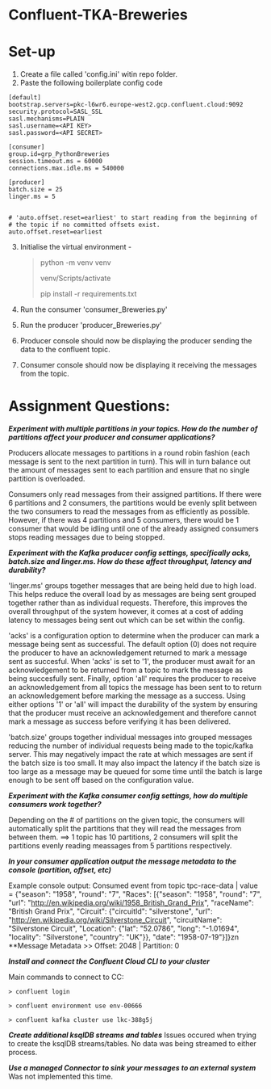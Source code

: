 # Confluent-TKA-Breweries

# Set-up

  1. Create a file called 'config.ini' witin repo folder.
  2. Paste the following boilerplate config code

    [default]
    bootstrap.servers=pkc-l6wr6.europe-west2.gcp.confluent.cloud:9092
    security.protocol=SASL_SSL
    sasl.mechanisms=PLAIN
    sasl.username=<API KEY>
    sasl.password=<API SECRET>

    [consumer]
    group.id=grp_PythonBreweries
    session.timeout.ms = 60000
    connections.max.idle.ms = 540000

    [producer]
    batch.size = 25
    linger.ms = 5


    # 'auto.offset.reset=earliest' to start reading from the beginning of
    # the topic if no committed offsets exist.
    auto.offset.reset=earliest
    
  3. Initialise the virtual environment - 
      > python -m venv venv
      > 
      > venv/Scripts/activate
      > 
      > pip install -r requirements.txt

  4. Run the consumer 'consumer_Breweries.py'
  5. Run the producer 'producer_Breweries.py'
  6. Producer console should now be displaying the producer sending the data to the confluent topic.
  7. Consumer console should now be displaying it receiving the messages from the topic.


# Assignment Questions:

***Experiment with multiple partitions in your topics. How do the number of partitions affect your producer and
consumer applications?***

  Producers allocate messages to partitions in a round robin fashion (each message is sent to the next partition in turn). 
  This will in turn balance out the amount of messages sent to each partition and ensure that no single partition is 
  overloaded.
  
  Consumers only read messages from their assigned partitions. If there were 6 partitions and 2 consumers, the partitions
  would be evenly split between the two consumers to read the messages from as efficiently as possible. However, if there
  was 4 partitions and 5 consumers, there would be 1 consumer that would be idling until one of the already assigned consumers
  stops reading messages due to being stopped.


***Experiment with the Kafka producer config settings, specifically acks, batch.size and linger.ms. How do these affect
throughput, latency and durability?***

  'linger.ms' groups together messages that are being held due to high load. This helps reduce the overall load by as
  messages are being sent grouped together rather than as individual requests. Therefore, this improves the overall
  throughput of the system however, it comes at a cost of adding latency to messages being sent out which can be set
  within the config.

  'acks' is a configuration option to determine when the producer can mark a message being sent as successful. The 
  default option (0) does not require the producer to have an acknowledgement returned to mark a message sent as succesful.
  When 'acks' is set to '1', the producer must await for an acknowledgement to be returned from a topic to mark the 
  message as being succesfully sent. Finally, option 'all' requires the producer to receive an acknowledgement from all
  topics the message has been sent to to return an acknowledgement before marking the message as a success. Using either
  options '1' or 'all' will impact the durability of the system by ensuring that the producer must receive an acknowledgement 
  and therefore cannot mark a message as success before verifying it has been delivered.

  'batch.size' groups together individual messages into grouped messages reducing the number of individual requests being 
  made to the topic/kafka server. This may negatively impact the rate at which messages are sent if the batch size is 
  too small. It may also impact the latency if the batch size is too large as a message may be queued for some time
  until the batch is large enough to be sent off based on the configuration value.


***Experiment with the Kafka consumer config settings, how do multiple consumers work together?***

  Depending on the # of partitions on the given topic, the consumers will automatically split the partitions that they
  will read the messages from between them. ==> 1 topic has 10 partitions, 2 consumers will split the partitions evenly
  reading meassages from 5 partitions respectively. 


***In your consumer application output the message metadata to the console (partition, offset, etc)***

  Example console output:
    Consumed event from topic tpc-race-data | value = {"season": "1958", "round": "7", "Races": 
    [{"season": "1958", "round": "7", "url": "http://en.wikipedia.org/wiki/1958_British_Grand_Prix", "raceName": 
    "British Grand Prix", "Circuit": {"circuitId": "silverstone", "url": "http://en.wikipedia.org/wiki/Silverstone_Circuit", 
    "circuitName": "Silverstone Circuit", "Location": {"lat": "52.0786", "long": "-1.01694", "locality": "Silverstone", 
    "country": "UK"}}, "date": "1958-07-19"}]}zn
    **Message Metadata >> Offset: 2048 | Partition: 0


***Install and connect the Confluent Cloud CLI to your cluster***
 
 Main commands to connect to CC:
 
    > confluent login

    > confluent environment use env-00666

    > confluent kafka cluster use lkc-388g5j


***Create additional ksqlDB streams and tables***
Issues occured when trying to create the ksqlDB streams/tables. No data was being streamed to either process.

***Use a managed Connector to sink your messages to an external system***
Was not implemented this time.
